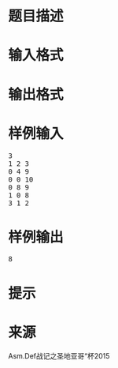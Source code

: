 

# 题目描述



# 输入格式



# 输出格式



# 样例输入


<pre>3
1 2 3
0 4 9
0 0 10
0 8 9
1 0 8
3 1 2</pre>

# 样例输出


<pre>8</pre>

# 提示



# 来源


<p>
Asm.Def战记之圣地亚哥“杯2015
</p>
